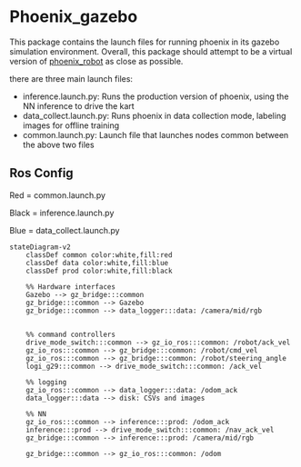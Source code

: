 # Phoenix_gazebo

This package contains the launch files for running phoenix in its gazebo simulation environment. Overall, this package
should attempt to be a virtual version of [phoenix_robot](phoenix_robot.md) as close as possible.

there are three main launch files:
- inference.launch.py: Runs the production version of phoenix, using the NN inference to drive the kart
- data_collect.launch.py: Runs phoenix in data collection mode, labeling images for offline training
- common.launch.py: Launch file that launches nodes common between the above two files

## Ros Config

Red = common.launch.py

Black = inference.launch.py

Blue = data_collect.launch.py

```mermaid
stateDiagram-v2
    classDef common color:white,fill:red
    classDef data color:white,fill:blue
    classDef prod color:white,fill:black

    %% Hardware interfaces
    Gazebo --> gz_bridge:::common
    gz_bridge:::common --> Gazebo
    gz_bridge:::common --> data_logger:::data: /camera/mid/rgb

    
    %% command controllers
    drive_mode_switch:::common --> gz_io_ros:::common: /robot/ack_vel
    gz_io_ros:::common --> gz_bridge:::common: /robot/cmd_vel
    gz_io_ros:::common --> gz_bridge:::common: /robot/steering_angle
    logi_g29:::common --> drive_mode_switch:::common: /ack_vel

    %% logging
    gz_io_ros:::common --> data_logger:::data: /odom_ack
    data_logger:::data --> disk: CSVs and images

    %% NN
    gz_io_ros:::common --> inference:::prod: /odom_ack
    inference:::prod --> drive_mode_switch:::common: /nav_ack_vel
    gz_bridge:::common --> inference:::prod: /camera/mid/rgb

    gz_bridge:::common --> gz_io_ros:::common: /odom
```
